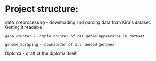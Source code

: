 # Project structure:


data_preprocessing - downloading and parcing data from Kira's dataset. Getting it readable

    gene_counter - simple counter of cas genes appearance in dataset
    
    genome_scraping - downloader of all needed genomes
  
Diploma - draft of the diploma itself
